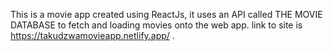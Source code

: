 This is a movie app created using ReactJs, it uses an API called THE MOVIE DATABASE to fetch and loading movies onto the web app. link to site is https://takudzwamovieapp.netlify.app/ .
